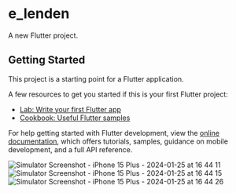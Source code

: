 # e_lenden

A new Flutter project.

## Getting Started

This project is a starting point for a Flutter application.

A few resources to get you started if this is your first Flutter project:

- [Lab: Write your first Flutter app](https://docs.flutter.dev/get-started/codelab)
- [Cookbook: Useful Flutter samples](https://docs.flutter.dev/cookbook)

For help getting started with Flutter development, view the
[online documentation](https://docs.flutter.dev/), which offers tutorials,
samples, guidance on mobile development, and a full API reference.

![Simulator Screenshot - iPhone 15 Plus - 2024-01-25 at 16 44 11](https://github.com/Ankit-5472/invoiceApp/assets/79505993/b23dd81b-51be-4ac1-91ad-5c4bcd396f4f)
![Simulator Screenshot - iPhone 15 Plus - 2024-01-25 at 16 44 15](https://github.com/Ankit-5472/invoiceApp/assets/79505993/8ddadb98-f222-45b5-860e-bbef11973d09)
![Simulator Screenshot - iPhone 15 Plus - 2024-01-25 at 16 44 26](https://github.com/Ankit-5472/invoiceApp/assets/79505993/33ec657e-19fa-4a7d-ac86-6bd84077a8a3)

